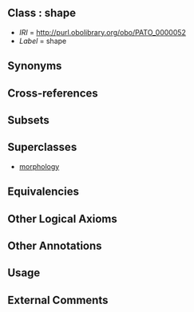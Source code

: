 
## Class : shape

 * *IRI* = http://purl.obolibrary.org/obo/PATO_0000052
 * *Label* = shape

## Synonyms


## Cross-references


## Subsets


## Superclasses

 * [morphology](../../PATO/51/PATO_0000051.md)

## Equivalencies


## Other Logical Axioms


## Other Annotations


## Usage


## External Comments

